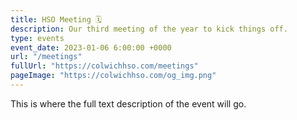```yaml
---
title: HSO Meeting 🗓️
description: Our third meeting of the year to kick things off.
type: events
event_date: 2023-01-06 6:00:00 +0000
url: "/meetings"
fullUrl: "https://colwichhso.com/meetings"
pageImage: "https://colwichhso.com/og_img.png"
---
```

This is where the full text description of the event will go.